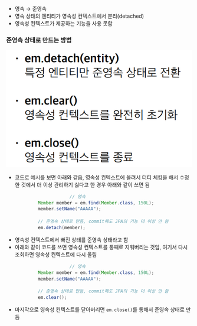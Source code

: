 - 영속 → 준영속
- 영속 상태의 엔티티가 영속성 컨텍스트에서 분리(detached)
- 영속성 컨텍스트가 제공하는 기능을 사용 못함

### 준영속 상태로 만드는 방법
![one](/img/JPA/Sub/one.png)

- 코드로 예시를 보면 아래와 같음, 영속성 컨텍스트에 올려서 더티 체킹을 해서 수정한 것에서 더 이상 관리하기 싫다고 한 경우 아래와 같이 쓰면 됨
```java
						// 영속
            Member member = em.find(Member.class, 150L);
            member.setName("AAAAA");

            // 준영속 상태로 만듬, commit해도 JPA의 기능 더 이상 안 씀
            em.detach(member);
```

- 영속성 컨텍스트에서 빠진 상태를 준영속 상태라고 함
- 아래와 같이 코드를 쓰면 영속성 컨텍스트를 통째로 지워버리는 것임, 여기서 다시 조회하면 영속성 컨텍스트에 다시 올림
```java
						// 영속
            Member member = em.find(Member.class, 150L);
            member.setName("AAAAA");

            // 준영속 상태로 만듬, commit해도 JPA의 기능 더 이상 안 씀
            em.clear();
```
- 마지막으로 영속성 컨텍스트를 닫아버리면 `em.close()`를 통해서 준영속 상태로 만듬